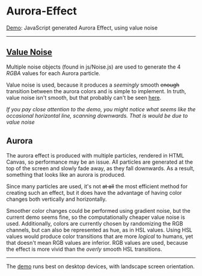 # Aurora-Effect
[Demo](https://havorax.github.io/Aurora-Effect/): JavaScript generated Aurora Effect, using value noise

---

## [Value Noise](https://en.wikipedia.org/wiki/Value_noise)

Multiple noise objects (found in js/Noise.js) are used to generate the 4 *RGBA* values for each Aurora particle.

Value noise is used, because it produces a *seemingly* smooth ~~enough~~ transition between the aurora colors and is simple to implement. In truth, value noise isn't smooth, but that probably can't be seen [here](https://havorax.github.io/Aurora-Effect/).

*If you pay close attention to the demo, you might notice what seems like the occasional horizontal line, scanning downwards. That is would be due to value noise*

## Aurora

The aurora effect is produced with multiple particles, rendered in HTML Canvas, so performance may be an issue. All particles are generated at the top of the screen and slowly fade away, as they fall downwards. As a result, something that looks like an aurora is produced.

Since many particles are used, it's not ~~at all~~ the most efficient method for creating such an effect, but it does have the advantage of having color changes both vertically and horizontally.

Smoother color changes could be performed using gradient noise, but the current demo seems fine, so the computationally cheaper value noise is used. Additionally, colors are currently chosen by randomizing the RGB channels, but can also be represented as hue, as in HSL values. Using HSL values would produce color transitions that are more *logical* to humans, yet that doesn't mean RGB values are inferior. RGB values are used, because the effect is more vivid than the *overly* smooth HSL transitions.

---

The [demo](https://havorax.github.io/Aurora-Effect/) runs best on desktop devices, with landscape screen orientation.
